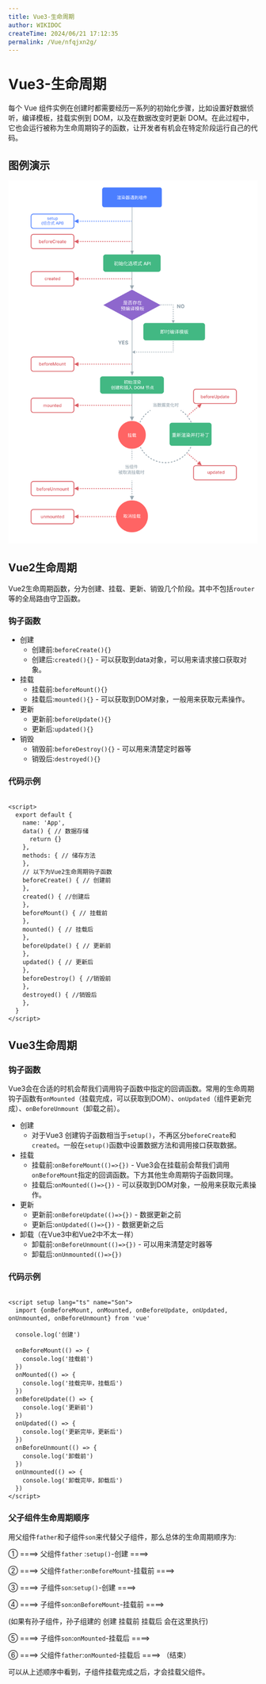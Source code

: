 ```yaml
---
title: Vue3-生命周期
author: WIKIDOC
createTime: 2024/06/21 17:12:35
permalink: /Vue/nfqjxn2g/
---
```


# Vue3-生命周期

每个 Vue 组件实例在创建时都需要经历一系列的初始化步骤，比如设置好数据侦听，编译模板，挂载实例到 DOM，以及在数据改变时更新
DOM。在此过程中，它也会运行被称为生命周期钩子的函数，让开发者有机会在特定阶段运行自己的代码。

## 图例演示

![alt text](images/image-16.png)

## Vue2生命周期

Vue2生命周期函数，分为创建、挂载、更新、销毁几个阶段。其中不包括`router`等的全局路由守卫函数。

### 钩子函数

- 创建
    - 创建前:`beforeCreate(){}`
    - 创建后:`created(){}` - 可以获取到data对象，可以用来请求接口获取对象。
- 挂载
    - 挂载前:`beforeMount(){}`
    - 挂载后:`mounted(){}` - 可以获取到DOM对象，一般用来获取元素操作。
- 更新
    - 更新前:`beforeUpdate(){}`
    - 更新后:`updated(){}`
- 销毁
    - 销毁前:`beforeDestroy(){}` - 可以用来清楚定时器等
    - 销毁后:`destroyed(){}`

### 代码示例

```vue

<script>
  export default {
    name: 'App',
    data() { // 数据存储
      return {}
    },
    methods: { // 储存方法
    },
    // 以下为Vue2生命周期钩子函数
    beforeCreate() { // 创建前
    },
    created() { //创建后
    },
    beforeMount() { // 挂载前
    },
    mounted() { // 挂载后
    },
    beforeUpdate() { // 更新前
    },
    updated() { // 更新后
    },
    beforeDestroy() { //销毁前
    },
    destroyed() { //销毁后
    },
  }
</script>
```

## Vue3生命周期

### 钩子函数

Vue3会在合适的时机会帮我们调用钩子函数中指定的回调函数。常用的生命周期钩子函数有`onMounted`（挂载完成，可以获取到DOM）、`onUpdated`（组件更新完成）、`onBeforeUnmount`（卸载之前）。

- 创建
    - 对于Vue3 创建钩子函数相当于`setup()`，不再区分`beforeCreate`和`created`。一般在`setup()`函数中设置数据方法和调用接口获取数据。
- 挂载
    - 挂载前:`onBeforeMount(()=>{})` - Vue3会在挂载前会帮我们调用`onBeforeMount`指定的回调函数。下方其他生命周期钩子函数同理。
    - 挂载后:`onMounted(()=>{})` - 可以获取到DOM对象，一般用来获取元素操作。
- 更新
    - 更新前:`onBeforeUpdate(()=>{})` - 数据更新之前
    - 更新后:`onUpdated(()=>{})` - 数据更新之后
- 卸载（在Vue3中和Vue2中不太一样）
    - 卸载前:`onBeforeUnmount(()=>{})` - 可以用来清楚定时器等
    - 卸载后:`onUnmounted(()=>{})`

### 代码示例

```vue

<script setup lang="ts" name="Son">
  import {onBeforeMount, onMounted, onBeforeUpdate, onUpdated, onUnmounted, onBeforeUnmount} from 'vue'

  console.log('创建')

  onBeforeMount(() => {
    console.log('挂载前')
  })
  onMounted(() => {
    console.log('挂载完毕，挂载后')
  })
  onBeforeUpdate(() => {
    console.log('更新前')
  })
  onUpdated(() => {
    console.log('更新完毕，更新后')
  })
  onBeforeUnmount(() => {
    console.log('卸载前')
  })
  onUnmounted(() => {
    console.log('卸载完毕，卸载后')
  })
</script>
```

### 父子组件生命周期顺序

用父组件`father`和子组件`son`来代替父子组件，那么总体的生命周期顺序为:

① ====> 父组件`father` :`setup()`-创建 ====>

② ====> 父组件`father`:`onBeforeMount`-挂载前 ====>

③ ====> 子组件`son`:`setup()`-创建 ====>

④ ====> 子组件`son`:`onBeforeMount`-挂载前 ====>

(如果有孙子组件，孙子组建的 创建 挂载前 挂载后 会在这里执行)

⑤ ====> 子组件`son`:`onMounted`-挂载后 ====>

⑥ ====> 父组件`father`:`onMounted`-挂载后 ====> （结束）

可以从上述顺序中看到，子组件挂载完成之后，才会挂载父组件。
